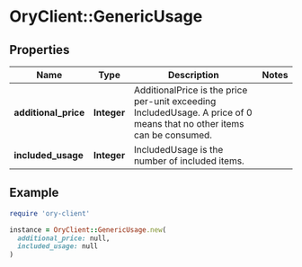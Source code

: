 # OryClient::GenericUsage

## Properties

| Name | Type | Description | Notes |
| ---- | ---- | ----------- | ----- |
| **additional_price** | **Integer** | AdditionalPrice is the price per-unit exceeding IncludedUsage. A price of 0 means that no other items can be consumed. |  |
| **included_usage** | **Integer** | IncludedUsage is the number of included items. |  |

## Example

```ruby
require 'ory-client'

instance = OryClient::GenericUsage.new(
  additional_price: null,
  included_usage: null
)
```

